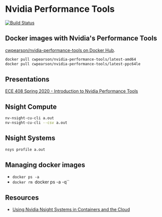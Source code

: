 # Nvidia Performance Tools

[![Build Status](https://travis-ci.com/cwpearson/nvidia-performance-tools.svg?branch=master)](https://travis-ci.com/cwpearson/nvidia-performance-tools)

## Docker images with Nvidia's Performance Tools

[cwpearson/nvidia-performance-tools on Docker Hub](https://hub.docker.com/repository/docker/cwpearson/nvidia-performance-tools).

```bash
docker pull cwpearson/nvidia-performance-tools/latest-amd64
docker pull cwpearson/nvidia-performance-tools/latest-ppc64le
```

## Presentations

[ECE 408 Spring 2020 - Introduction to Nvidia Performance Tools](https://docs.google.com/presentation/d/1A5i3Zdh7ltOLdW7qHZ2tviXYcyl1sKvM7kRpnzOD7tQ/edit?usp=sharing)

## Nsight Compute

```bash
nv-nsight-cu-cli a.out
nv-nsight-cu-cli --csv a.out

```

## Nsight Systems

```bash
nsys profile a.out
```


## Managing docker images

* `docker ps -a`
* `docker rm `docker ps -a -q``

## Resources

* [Using Nvidia Nsight Systems in Containers and the Cloud](https://devblogs.nvidia.com/nvidia-nsight-systems-containers-cloud/)